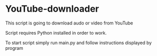 # YouTube-downloader
This script is going to download audo or video from YouTube

Script requires Python installed in order to work.

To start script simply run main.py and follow instructions displayed by program
